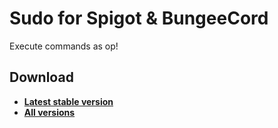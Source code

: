 # Sudo for Spigot & BungeeCord

Execute commands as op!

## Download 

- [**Latest stable version**](https://jitpack.io/com/github/Hazae41/Sudo/master-SNAPSHOT/Sudo-master-SNAPSHOT-bundle.jar)
- [**All versions**](https://github.com/Hazae41/Sudo/releases)